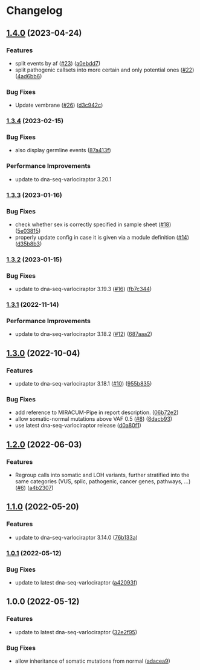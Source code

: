 # Changelog

## [1.4.0](https://www.github.com/snakemake-workflows/dna-seq-mtb/compare/v1.3.4...v1.4.0) (2023-04-24)


### Features

* split events by af ([#23](https://www.github.com/snakemake-workflows/dna-seq-mtb/issues/23)) ([a0ebdd7](https://www.github.com/snakemake-workflows/dna-seq-mtb/commit/a0ebdd77549d01c080693b1b29b322a9bf1f70d2))
* split pathogenic callsets into more certain and only potential ones ([#22](https://www.github.com/snakemake-workflows/dna-seq-mtb/issues/22)) ([4ad6bb6](https://www.github.com/snakemake-workflows/dna-seq-mtb/commit/4ad6bb6480451363b06704c4b1f6c3c14144cb91))


### Bug Fixes

* Update vembrane ([#26](https://www.github.com/snakemake-workflows/dna-seq-mtb/issues/26)) ([d3c942c](https://www.github.com/snakemake-workflows/dna-seq-mtb/commit/d3c942c3b534d7aaa6ac57d44056340a1eeeed15))

### [1.3.4](https://www.github.com/snakemake-workflows/dna-seq-mtb/compare/v1.3.3...v1.3.4) (2023-02-15)


### Bug Fixes

* also display germline events ([87a413f](https://www.github.com/snakemake-workflows/dna-seq-mtb/commit/87a413f54737e41d342ecc1ec666beec76a6ad47))


### Performance Improvements

* update to dna-seq-varlociraptor 3.20.1

### [1.3.3](https://www.github.com/snakemake-workflows/dna-seq-mtb/compare/v1.3.2...v1.3.3) (2023-01-16)


### Bug Fixes

* check whether sex is correctly specified in sample sheet ([#18](https://www.github.com/snakemake-workflows/dna-seq-mtb/issues/18)) ([5e03815](https://www.github.com/snakemake-workflows/dna-seq-mtb/commit/5e0381530128ea9c83ae3c7ea0075df5851bd269))
* properly update config in case it is given via a module definition ([#14](https://www.github.com/snakemake-workflows/dna-seq-mtb/issues/14)) ([d35b8b3](https://www.github.com/snakemake-workflows/dna-seq-mtb/commit/d35b8b35cee3f1c2fa29e4aaadae63d86df07998))

### [1.3.2](https://www.github.com/snakemake-workflows/dna-seq-mtb/compare/v1.3.1...v1.3.2) (2023-01-15)


### Bug Fixes

* update to dna-seq-varlociraptor 3.19.3 ([#16](https://www.github.com/snakemake-workflows/dna-seq-mtb/issues/16)) ([fb7c344](https://www.github.com/snakemake-workflows/dna-seq-mtb/commit/fb7c344b9c7f08c1404ce46c4797ef877e2b62c9))

### [1.3.1](https://www.github.com/snakemake-workflows/dna-seq-mtb/compare/v1.3.0...v1.3.1) (2022-11-14)


### Performance Improvements

* update to dna-seq-varlociraptor 3.18.2 ([#12](https://www.github.com/snakemake-workflows/dna-seq-mtb/issues/12)) ([687aaa2](https://www.github.com/snakemake-workflows/dna-seq-mtb/commit/687aaa236d8e387fdc42eb10ce4dcd04e7638a99))

## [1.3.0](https://www.github.com/snakemake-workflows/dna-seq-mtb/compare/v1.2.0...v1.3.0) (2022-10-04)


### Features

* update to dna-seq-varlociraptor 3.18.1 ([#10](https://www.github.com/snakemake-workflows/dna-seq-mtb/issues/10)) ([955b835](https://www.github.com/snakemake-workflows/dna-seq-mtb/commit/955b8356404b73b524918fe892a502e920721dd2))


### Bug Fixes

* add reference to MIRACUM-Pipe in report description. ([06b72e2](https://www.github.com/snakemake-workflows/dna-seq-mtb/commit/06b72e2952a6194b94ef01d763266d78dff51f00))
* allow somatic-normal mutations above VAF 0.5 ([#8](https://www.github.com/snakemake-workflows/dna-seq-mtb/issues/8)) ([8dacb93](https://www.github.com/snakemake-workflows/dna-seq-mtb/commit/8dacb93c51b1c7ad9482369cbeea0aacadff5fc9))
* use latest dna-seq-varlociraptor release ([d0a80f1](https://www.github.com/snakemake-workflows/dna-seq-mtb/commit/d0a80f1618b4ce747ef39799a7195fd5439c8643))

## [1.2.0](https://www.github.com/snakemake-workflows/dna-seq-mtb/compare/v1.1.0...v1.2.0) (2022-06-03)


### Features

* Regroup calls into somatic and LOH variants, further stratified into the same categories (VUS, splic, pathogenic, cancer genes, pathways, ...) ([#6](https://www.github.com/snakemake-workflows/dna-seq-mtb/issues/6)) ([a4b2307](https://www.github.com/snakemake-workflows/dna-seq-mtb/commit/a4b23078908ff90df0543dc3be71264e22354e52))

## [1.1.0](https://www.github.com/snakemake-workflows/dna-seq-mtb/compare/v1.0.1...v1.1.0) (2022-05-20)


### Features

* update to dna-seq-varlociraptor 3.14.0 ([76b133a](https://www.github.com/snakemake-workflows/dna-seq-mtb/commit/76b133a7b2ed422cd8f8836965a9f96142352176))

### [1.0.1](https://www.github.com/snakemake-workflows/dna-seq-mtb/compare/v1.0.0...v1.0.1) (2022-05-12)


### Bug Fixes

* update to latest dna-seq-varlociraptor ([a42093f](https://www.github.com/snakemake-workflows/dna-seq-mtb/commit/a42093f2cd9f6a6faedab78dd50ee3b295d1d6df))

## 1.0.0 (2022-05-12)


### Features

* update to latest dna-seq-varlociraptor ([32e2f95](https://www.github.com/snakemake-workflows/dna-seq-mtb/commit/32e2f95cd9d5a866edc3252a0ecb34259a51ecdd))


### Bug Fixes

* allow inheritance of somatic mutations from normal ([adacea9](https://www.github.com/snakemake-workflows/dna-seq-mtb/commit/adacea92024760483818adbe48321cd7bc43ffdd))
